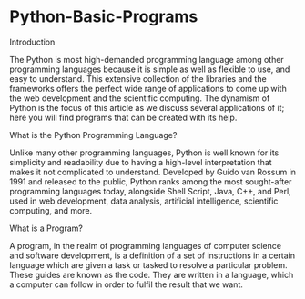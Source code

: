 # Python-Basic-Programs
Introduction

The Python is most high-demanded programming language among other programming languages because it is simple as well as flexible to use, and easy to understand. This extensive collection of the libraries and the frameworks offers the perfect wide range of applications to come up with the web development and the scientific computing. The dynamism of Python is the focus of this article as we discuss several applications of it; here you will find programs that can be created with its help.

What is the Python Programming Language?

Unlike many other programming languages, Python is well known for its simplicity and readability due to having a high-level interpretation that makes it not complicated to understand. Developed by Guido van Rossum in 1991 and released to the public, Python ranks among the most sought-after programming languages today, alongside Shell Script, Java, C++, and Perl, used in web development, data analysis, artificial intelligence, scientific computing, and more.

What is a Program?

A program, in the realm of programming languages of computer science and software development, is a definition of a set of instructions in a certain language which are given a task or tasked to resolve a particular problem. These guides are known as the code. They are written in a language, which a computer can follow in order to fulfil the result that we want.
